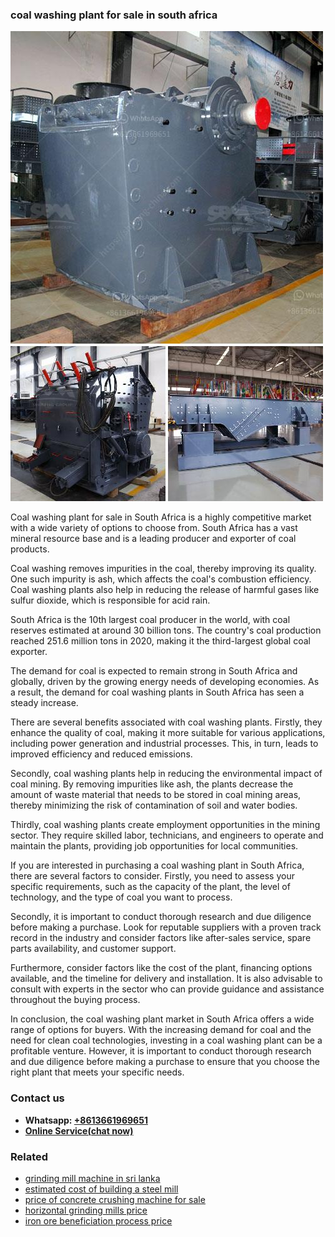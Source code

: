 <h3>coal washing plant for sale in south africa</h3><img src='1708309310.jpg' alt=''><p>Coal washing plant for sale in South Africa is a highly competitive market with a wide variety of options to choose from. South Africa has a vast mineral resource base and is a leading producer and exporter of coal products.</p><p>Coal washing removes impurities in the coal, thereby improving its quality. One such impurity is ash, which affects the coal's combustion efficiency. Coal washing plants also help in reducing the release of harmful gases like sulfur dioxide, which is responsible for acid rain.</p><p>South Africa is the 10th largest coal producer in the world, with coal reserves estimated at around 30 billion tons. The country's coal production reached 251.6 million tons in 2020, making it the third-largest global coal exporter.</p><p>The demand for coal is expected to remain strong in South Africa and globally, driven by the growing energy needs of developing economies. As a result, the demand for coal washing plants in South Africa has seen a steady increase.</p><p>There are several benefits associated with coal washing plants. Firstly, they enhance the quality of coal, making it more suitable for various applications, including power generation and industrial processes. This, in turn, leads to improved efficiency and reduced emissions.</p><p>Secondly, coal washing plants help in reducing the environmental impact of coal mining. By removing impurities like ash, the plants decrease the amount of waste material that needs to be stored in coal mining areas, thereby minimizing the risk of contamination of soil and water bodies.</p><p>Thirdly, coal washing plants create employment opportunities in the mining sector. They require skilled labor, technicians, and engineers to operate and maintain the plants, providing job opportunities for local communities.</p><p>If you are interested in purchasing a coal washing plant in South Africa, there are several factors to consider. Firstly, you need to assess your specific requirements, such as the capacity of the plant, the level of technology, and the type of coal you want to process.</p><p>Secondly, it is important to conduct thorough research and due diligence before making a purchase. Look for reputable suppliers with a proven track record in the industry and consider factors like after-sales service, spare parts availability, and customer support.</p><p>Furthermore, consider factors like the cost of the plant, financing options available, and the timeline for delivery and installation. It is also advisable to consult with experts in the sector who can provide guidance and assistance throughout the buying process.</p><p>In conclusion, the coal washing plant market in South Africa offers a wide range of options for buyers. With the increasing demand for coal and the need for clean coal technologies, investing in a coal washing plant can be a profitable venture. However, it is important to conduct thorough research and due diligence before making a purchase to ensure that you choose the right plant that meets your specific needs.</p><h3>Contact us</h3><ul><li><strong>Whatsapp:&nbsp;<a href="https://wa.me/8613661969651">+8613661969651</a></strong></li><li><a href="https://swt.shibang-china.com/?git&amp;zhl&amp;coal washing plant for sale in south africa"><strong>Online Service(chat now)</strong></a></li></ul><h3>Related</h3><ul><li><a href='grinding mill machine in sri lanka.md'>grinding mill machine in sri lanka</a></li><li><a href='estimated cost of building a steel mill.md'>estimated cost of building a steel mill</a></li><li><a href='price of concrete crushing machine for sale.md'>price of concrete crushing machine for sale</a></li><li><a href='horizontal grinding mills price.md'>horizontal grinding mills price</a></li><li><a href='iron ore beneficiation process price.md'>iron ore beneficiation process price</a></li></ul>